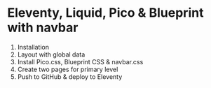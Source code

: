 # Eleventy, Liquid, Pico & Blueprint with navbar

1. Installation
2. Layout with global data
3. Install Pico.css, Blueprint CSS & navbar.css
4. Create two pages for primary level
5. Push to GitHub & deploy to Eleventy